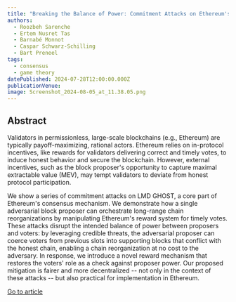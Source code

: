 ```yaml
---
title: "Breaking the Balance of Power: Commitment Attacks on Ethereum's Reward Mechanism"
authors:
  - Roozbeh Sarenche
  - Ertem Nusret Tas
  - Barnabé Monnot
  - Caspar Schwarz-Schilling
  - Bart Preneel
tags:
  - consensus
  - game theory
datePublished: 2024-07-28T12:00:00.000Z
publicationVenue:
image: Screenshot_2024-08-05_at_11.38.05.png
---
```


## Abstract

Validators in permissionless, large-scale blockchains (e.g., Ethereum) are typically payoff-maximizing, rational actors. Ethereum relies on in-protocol incentives, like rewards for validators delivering correct and timely votes, to induce honest behavior and secure the blockchain. However, external incentives, such as the block proposer's opportunity to capture maximal extractable value (MEV), may tempt validators to deviate from honest protocol participation.

We show a series of commitment attacks on LMD GHOST, a core part of Ethereum's consensus mechanism. We demonstrate how a single adversarial block proposer can orchestrate long-range chain reorganizations by manipulating Ethereum's reward system for timely votes. These attacks disrupt the intended balance of power between proposers and voters: by leveraging credible threats, the adversarial proposer can coerce voters from previous slots into supporting blocks that conflict with the honest chain, enabling a chain reorganization at no cost to the adversary. In response, we introduce a novel reward mechanism that restores the voters' role as a check against proposer power. Our proposed mitigation is fairer and more decentralized -- not only in the context of these attacks -- but also practical for implementation in Ethereum.

[Go to article](https://arxiv.org/abs/2407.19479)
